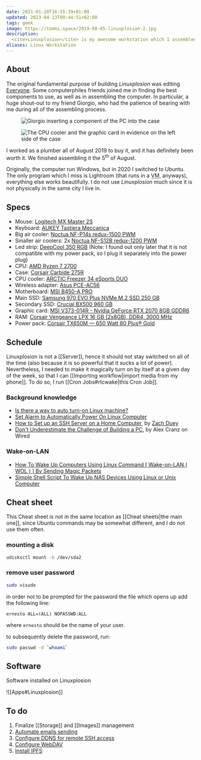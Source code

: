 ```yaml
---
date: 2021-01-20T16:55:39+01:00
updated: 2023-04-13T09:44:51+02:00
tags: geek
image: https://tommi.space/2019-08-05-linuxplosion-2.jpg
description:
  <cite>Linuxplosion</cite> is my awesome workstation which I assembled in 2019 to edit Everyone. I now use for my most heavy computing tasks, such as video editing or image processing
aliases: Linux Workstation
---
```

## About

The original fundamental purpose of building <cite>Linuxplosion</cite> was editing [Everyone](https://tommi.space/everyone 'Everyone'). Some computerphiles friends joined me in finding the best components to use, as well as in assembling the computer. In particular, a huge shout-out to my friend Giorgio, who had the patience of bearing with me during all of the assembling process.

<figure>
	<img src='https://tommi.space/2019-08-05-linuxplosion-1.jpg' alt='Giorgio inserting a component of the PC into the case' title='Giorgio inserting a component of the PC into the case'>
</figure>

<figure>
	<img src='https://tommi.space/2019-08-05-linuxplosion-2.jpg' alt='The CPU cooler and the graphic card in evidence on the left side of the case' title='The CPU cooler and the graphic card in evidence on the left side of the case'>
</figure>

I worked as a plumber all of August 2019 to buy it, and it has definitely been worth it. We finished assembling it the 5<sup>th</sup> of August.

Originally, the computer run Windows, but in 2020 I switched to Ubuntu. The only program which I miss is Lightroom (that runs in a <abbr title='Virtual Machine'>VM</abbr>, anyways), everything else works beautifully.
I do not use <cite>Linuxplosion</cite> much since it is not physically in the same city I live in.

## Specs

- Mouse: [Logitech MX Master 2S](https://amazon.it/gp/product/B071KZS3MF/ref=ppx_yo_dt_b_asin_title_o08_s00)
- Keyboard: [AUKEY Tastiera Meccanica](https://amazon.it/gp/product/B0727RJ732/ref=ppx_yo_dt_b_asin_title_o09_s00)
- Big air cooler: [Noctua NF-P14s redux-1500 PWM](https://noctua.at/en/nf-p14s-redux-1500-pwm 'Noctua NF-P14s redux-1500 PWM')
- Smaller air coolers: 2x [Noctua NF-S12B redux-1200 PWM](https://noctua.at/en/nf-s12b-redux-1200-pwm 'Noctua NF-S12B redux-1200 PWM')
- Led strip: [DeepCool 350 RGB](https://deepcool.com/product/dcoolingaccessory/2016-03/12_4814.shtml 'DeepCool 350 RGB') (Note: I found out only later that it is not compatible with my power pack, so I plug it separately into the power plug)
- CPU: [AMD Ryzen 7 2700](https://amd.com/en/products/cpu/amd-ryzen-7-2700 'AMD Ryzen 7 2700')
- Case: [Corsair Carbide 275R](https://corsair.com/us/en/carbide-275r-case 'Corsair Carbide 275R')
- CPU cooler: [ARCTIC Freezer 34 eSports DUO](https://arctic.de/en/Freezer-34-eSports-DUO/ACFRE00060A 'ARCTIC Freezer 34 eSports DUO')
- Wireless adapter: [Asus PCE-AC56](https://asus.com/Networking-IoT-Servers/Adapters/All-series/PCEAC56 'Asus PCE-AC56')
- Motherboard: [MSI B450-A PRO](https://msi.com/Motherboard/B450-A-PRO.html 'MSI B450-A PRO')
- Main SSD: [Samsung 970 EVO Plus NVMe M.2 SSD 250 GB](https://samsung.com/it/memory-storage/nvme-ssd/970-evo-plus-nvme-m-2-ssd-250gb-mz-v7s250bw 'Samsung 970 EVO Plus NVMe M.2 SSD 250 GB')
- Secondary SSD: [Crucial BX500 960 GB](https://crucial.com/products/ssd/bx500-ssd 'Crucial BX500 SSD')
- Graphic card: [MSI V373-014R - Nvidia GeForce RTX 2070 8GB GDDR6](https://it.msi.com/Graphics-Card/GeForce-RTX-2070-ARMOR-8G/Overview 'MSI V373-014R')
- RAM: [Corsair Vengeance LPX 16 GB (2x8GB), DDR4, 3000 MHz](https://www.corsair.com/us/en/Categories/Products/Memory/VENGEANCE-LPX/p/CMK16GX4M2B3000C15 'Corsair Vengeance LPX')
- Power pack: [Corsair TX650M — 650 Watt 80 Plus® Gold](https://corsair.com/us/en/Categories/Products/Power-Supply-Units/txm-series-2017-config/p/CP-9020132-NA 'Corsair TX650M — 650 Watt 80 Plus® Gold')

## Schedule

Linuxplosion is not a [[Server]], hence it should not stay switched on all of the time (also because it is so powerful that it sucks a lot of power). Nevertheless, I needed to make it magically turn on by itself at a given day of the week, so that I can [[Importing workflow|import media from my phone]]. To do so, I run [[Cron Jobs#rtcwake|this Cron Job]].

### Background knowledge
- [Is there a way to auto turn-on Linux machine?](https://unix.stackexchange.com/questions/185475/is-there-a-way-to-auto-turn-on-linux-machine 'Is there a way to auto turn-on Linux machine?')
- [Set Alarm to Automatically Power On Linux Computer](https://www.maketecheasier.com/alarm-automatically-power-on-linux/ 'Set Alarm to Automatically Power On Linux Computer')
- [How to Set up an SSH Server on a Home Computer](https://zduey.github.io/tutorials/ssh-server-on-home-computer/ 'How to Set up an SSH Server on a Home Computer'), by [Zach Duey](https://zduey.github.io 'Zach Duey’s personal website')
- [Don't Underestimate the Challenge of Building a PC](https://via.hypothes.is/https://www.wired.com/story/dont-underestimate-the-challenge-of-building-a-pc/ 'Don\'t Underestimate the Challenge of Building a PC'), by Alex Cranz on Wired

### Wake-on-LAN

- [How To Wake Up Computers Using Linux Command \[ Wake-on-LAN ( WOL ) \] By Sending Magic Packets](https://cyberciti.biz/tips/linux-send-wake-on-lan-wol-magic-packets.html 'How To Wake Up Computers Using Linux Command \[ Wake-on-LAN ( WOL ) \] By Sending Magic Packets')
- [Simple Shell Script To Wake Up NAS Devices Using Linux or Unix Computer](https://bash.cyberciti.biz/misc-shell/simple-shell-script-to-wake-up-nas-devices-computers/ 'Simple Shell Script To Wake Up NAS Devices Using Linux or Unix Computer')

## Cheat sheet

This Cheat sheet is not in the same location as [[Cheat sheets|the main one]], since Ubuntu commands may be somewhat different, and I do not use them often.

### mounting a disk

```bash
udisksctl mount -b /dev/sda2
```

### remove user password

```bash
sudo visudo
```

in order not to be prompted for the password the file which opens up add the following line:
```
ernesto ALL=(ALL) NOPASSWD:ALL
```

where `ernesto` should be the name of your user.

to subsequently delete the password, run:
```bash
sudo passwd -d `whoami`
```

## Software

Software installed on Linuxplosion

![[Apps#Linuxplosion]]

## To do

1. Finalize [[Storage]] and [[Images]] management
1. [Automate emails sending](https://tecadmin.net/ways-to-send-email-from-linux-command-line/ 'Ways to send email from linux command line')
1. [Configure DDNS for remote SSH access](https://dev.to/juliaria08/comment/1efl6 'DDNS config')
1. [Configure WebDAV](https://www.digitalocean.com/community/tutorials/how-to-configure-webdav-access-with-apache-on-ubuntu-18-04 'How To Configure WebDAV Access with Apache on Ubuntu 18.04')
1. [Install IPFS](https://github.com/ipfs/ipfs-desktop)

[DEV]: https://dev.to 'DEV'